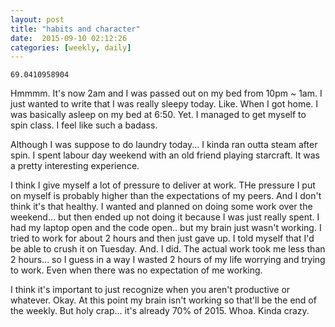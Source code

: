 ```yaml
---
layout: post
title: "habits and character"
date:  2015-09-10 02:12:26
categories: [weekly, daily]
---
```

```252 days, 2:12:08.621727
69.0410958904
```

Hmmmm. It's now 2am and I was passed out on my bed from 10pm ~ 1am. I just wanted to write that I was really sleepy today. Like. When I got home. I was basically asleep on my bed at 6:50. Yet. I managed to get myself to spin class. I feel like such a badass.

Although I was suppose to do laundry today... I kinda ran outta steam after spin. I spent labour day weekend with an old friend playing starcraft. It was a pretty interesting experience.

I think I give myself a lot of pressure to deliver at  work. THe pressure I put on myself is probably higher than the expectations of my peers. And I don't think it's that healthy. I wanted and planned on doing some work over the weekend... but then ended up not doing it because I was just really spent. I had my laptop open and the code open.. but my brain just wasn't working. I tried to work for about 2 hours and then just gave up. I told myself that I'd be able to crush it on Tuesday. And. I did. The actual work took me less than 2 hours... so I guess in a way I wasted 2 hours of my life worrying and trying to work. Even when there was no expectation of me working.

I think it's important to just recognize when you aren't productive or whatever. Okay. At this point my brain isn't working so that'll be the end of the weekly. But holy crap... it's already 70% of 2015. Whoa. Kinda crazy.
